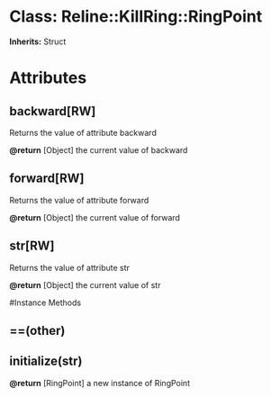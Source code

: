 # Class: Reline::KillRing::RingPoint
**Inherits:** Struct
    



# Attributes
## backward[RW] [](#attribute-i-backward)
Returns the value of attribute backward

**@return** [Object] the current value of backward

## forward[RW] [](#attribute-i-forward)
Returns the value of attribute forward

**@return** [Object] the current value of forward

## str[RW] [](#attribute-i-str)
Returns the value of attribute str

**@return** [Object] the current value of str


#Instance Methods
## ==(other) [](#method-i-==)

## initialize(str) [](#method-i-initialize)

**@return** [RingPoint] a new instance of RingPoint

